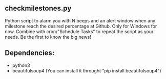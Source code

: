 ## checkmilestones.py
Python script to alarm you with N beeps and an alert window when any milestone reach the desired percentage at Github. Only for Windows for now. Combine with cron/"Schedule Tasks" to repeat the script as your needs. Be the first to know the big news!

## Dependencies: 
* python3
* beautifulsoup4 (You can install it throught "pip install beautifulsoup4")

